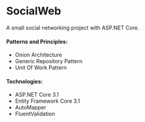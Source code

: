 # SocialWeb
A small social networking project with ASP.NET Core.

#### Patterns and Principles:
- Onion Architecture
- Generic Repository Pattern
- Unit Of Work Pattern

#### Technologies:

- ASP.NET Core 3.1
- Entity Framework Core 3.1
- AutoMapper
- FluentValidation

